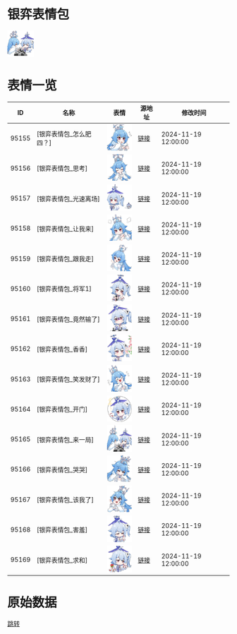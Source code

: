 # 银弈表情包

<img src="./cover.png" height="60" alt="cover" />

# 表情一览

|ID|名称|表情|源地址|修改时间|
|----|----|----|----|----|
|95155|[银弈表情包_怎么肥四？]|<img src="./pic/095155_%5B银弈表情包_怎么肥四？%5D.png" height="60" alt="怎么肥四？"/>|[链接](https://i0.hdslb.com/bfs/garb/f5afd773388ceca7edb0be084374921d63f1c9c2.png)|2024-11-19 12:00:00|
|95156|[银弈表情包_思考]|<img src="./pic/095156_%5B银弈表情包_思考%5D.png" height="60" alt="思考"/>|[链接](https://i0.hdslb.com/bfs/garb/e39ad1a25293e486cd0d45f07ea6835d579e0480.png)|2024-11-19 12:00:00|
|95157|[银弈表情包_光速离场]|<img src="./pic/095157_%5B银弈表情包_光速离场%5D.png" height="60" alt="光速离场"/>|[链接](https://i0.hdslb.com/bfs/garb/7adadd12ab2ffd79231b2d5fc6f99aad59b86853.png)|2024-11-19 12:00:00|
|95158|[银弈表情包_让我来]|<img src="./pic/095158_%5B银弈表情包_让我来%5D.png" height="60" alt="让我来"/>|[链接](https://i0.hdslb.com/bfs/garb/4ac2e02d2d6d372872a61f91da6635aaa47a1586.png)|2024-11-19 12:00:00|
|95159|[银弈表情包_跟我走]|<img src="./pic/095159_%5B银弈表情包_跟我走%5D.png" height="60" alt="跟我走"/>|[链接](https://i0.hdslb.com/bfs/garb/3b36672d991df3f044d2d34e887c209e1219e3ae.png)|2024-11-19 12:00:00|
|95160|[银弈表情包_将军1]|<img src="./pic/095160_%5B银弈表情包_将军1%5D.png" height="60" alt="将军1"/>|[链接](https://i0.hdslb.com/bfs/garb/439ed22c8ef4bd58d369c6f96b8016988789feee.png)|2024-11-19 12:00:00|
|95161|[银弈表情包_竟然输了]|<img src="./pic/095161_%5B银弈表情包_竟然输了%5D.png" height="60" alt="竟然输了"/>|[链接](https://i0.hdslb.com/bfs/garb/82456b54133e48b3a5720b09f88b249df975a882.png)|2024-11-19 12:00:00|
|95162|[银弈表情包_香香]|<img src="./pic/095162_%5B银弈表情包_香香%5D.png" height="60" alt="香香"/>|[链接](https://i0.hdslb.com/bfs/garb/bab4c6b21402119f508ec8edfef8c08f185b0dcb.png)|2024-11-19 12:00:00|
|95163|[银弈表情包_笑发财了]|<img src="./pic/095163_%5B银弈表情包_笑发财了%5D.png" height="60" alt="笑发财了"/>|[链接](https://i0.hdslb.com/bfs/garb/252ab4dbe74127d1e5c7213a6f0efbf02d62158a.png)|2024-11-19 12:00:00|
|95164|[银弈表情包_开门]|<img src="./pic/095164_%5B银弈表情包_开门%5D.png" height="60" alt="开门"/>|[链接](https://i0.hdslb.com/bfs/garb/1260e55bb83e6256abb3697a06a7834be52c87d3.png)|2024-11-19 12:00:00|
|95165|[银弈表情包_来一局]|<img src="./pic/095165_%5B银弈表情包_来一局%5D.png" height="60" alt="来一局"/>|[链接](https://i0.hdslb.com/bfs/garb/a79846421d2075cd28ceeff057b672ecafb52d5f.png)|2024-11-19 12:00:00|
|95166|[银弈表情包_哭哭]|<img src="./pic/095166_%5B银弈表情包_哭哭%5D.png" height="60" alt="哭哭"/>|[链接](https://i0.hdslb.com/bfs/garb/52c211c4477c9a855035d1e48e81983c179bd572.png)|2024-11-19 12:00:00|
|95167|[银弈表情包_该我了]|<img src="./pic/095167_%5B银弈表情包_该我了%5D.png" height="60" alt="该我了"/>|[链接](https://i0.hdslb.com/bfs/garb/2e07d7629b46d7289a663eb36db76f897d5a3e0d.png)|2024-11-19 12:00:00|
|95168|[银弈表情包_害羞]|<img src="./pic/095168_%5B银弈表情包_害羞%5D.png" height="60" alt="害羞"/>|[链接](https://i0.hdslb.com/bfs/garb/a190c3bdd47050ad37d1647a7d180ce5f27b47f0.png)|2024-11-19 12:00:00|
|95169|[银弈表情包_求和]|<img src="./pic/095169_%5B银弈表情包_求和%5D.png" height="60" alt="求和"/>|[链接](https://i0.hdslb.com/bfs/garb/fa59513ac987df3f21985fc5de6be0083452cb6d.png)|2024-11-19 12:00:00|

# 原始数据

[跳转](./raw.json)

